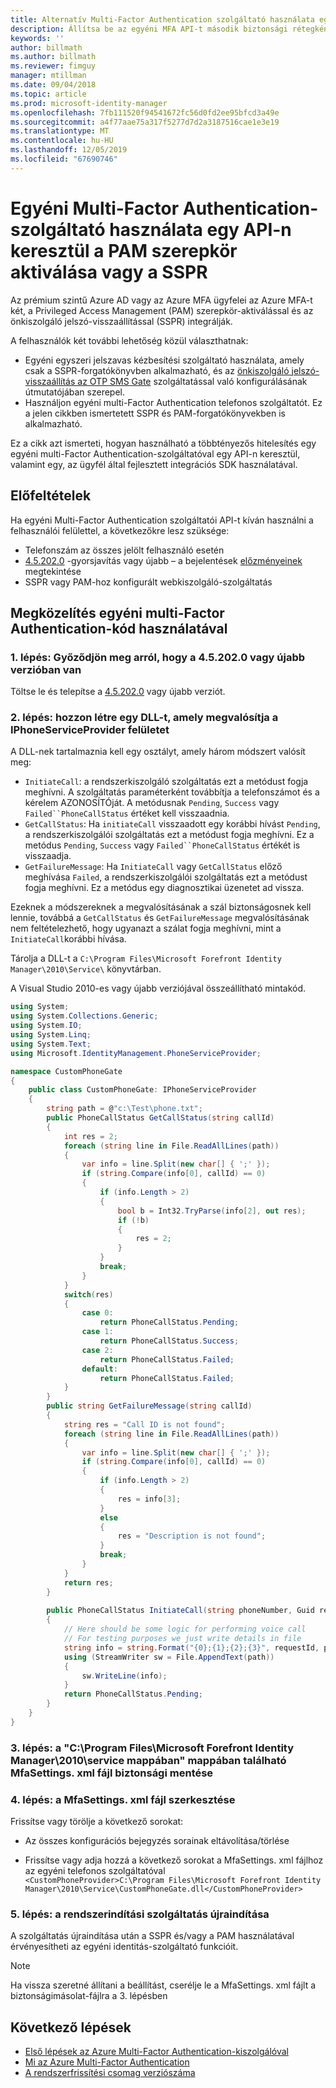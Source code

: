 ```yaml
---
title: Alternatív Multi-Factor Authentication szolgáltató használata egy API-n keresztül a PAM vagy a SSPR forgatókönyv aktiválásához | Microsoft Docs
description: Állítsa be az egyéni MFA API-t második biztonsági rétegként, amikor a felhasználók a szerepköröket aktiválja Privileged Access Management és az önkiszolgáló jelszó-visszaállítást használják.
keywords: ''
author: billmath
ms.author: billmath
ms.reviewer: fimguy
manager: mtillman
ms.date: 09/04/2018
ms.topic: article
ms.prod: microsoft-identity-manager
ms.openlocfilehash: 7fb111520f94541672fc56d0fd2ee95bfcd3a49e
ms.sourcegitcommit: a4f77aae75a317f5277d7d2a3187516cae1e3e19
ms.translationtype: MT
ms.contentlocale: hu-HU
ms.lasthandoff: 12/05/2019
ms.locfileid: "67690746"
---
```

# <a name="use-a-custom-multi-factor-authentication-provider-via-an-api-during-pam-role-activation-or-in-sspr"></a>Egyéni Multi-Factor Authentication-szolgáltató használata egy API-n keresztül a PAM szerepkör aktiválása vagy a SSPR

Az prémium szintű Azure AD vagy az Azure MFA ügyfelei az Azure MFA-t két, a Privileged Access Management (PAM) szerepkör-aktiválással és az önkiszolgáló jelszó-visszaállítással (SSPR) integrálják.

A felhasználók két további lehetőség közül választhatnak:

 - Egyéni egyszeri jelszavas kézbesítési szolgáltató használata, amely csak a SSPR-forgatókönyvben alkalmazható, és az [önkiszolgáló jelszó-visszaállítás az OTP SMS Gate](https://docs.microsoft.com/en-us/previous-versions/mim/hh824692(v=ws.10)) szolgáltatással való konfigurálásának útmutatójában szerepel.
 - Használjon egyéni multi-Factor Authentication telefonos szolgáltatót. Ez a jelen cikkben ismertetett SSPR és PAM-forgatókönyvekben is alkalmazható.

Ez a cikk azt ismerteti, hogyan használható a többtényezős hitelesítés egy egyéni multi-Factor Authentication-szolgáltatóval egy API-n keresztül, valamint egy, az ügyfél által fejlesztett integrációs SDK használatával.  

## <a name="prerequisites"></a>Előfeltételek

Ha egyéni Multi-Factor Authentication szolgáltatói API-t kíván használni a felhasználói felülettel, a következőkre lesz szüksége:

- Telefonszám az összes jelölt felhasználó esetén
- [4.5.202.0](https://www.microsoft.com/download/details.aspx?id=57278) -gyorsjavítás vagy újabb – a bejelentések [előzményeinek](reference/version-history.md) megtekintése
- SSPR vagy PAM-hoz konfigurált webkiszolgáló-szolgáltatás

## <a name="approach-using-custom-multi-factor-authentication-code"></a>Megközelítés egyéni multi-Factor Authentication-kód használatával

### <a name="step-1-ensure-mim-service-is-at-version-452020-or-later"></a>1\. lépés: Győződjön meg arról, hogy a 4.5.202.0 vagy újabb verzióban van

Töltse le és telepítse a [4.5.202.0](https://www.microsoft.com/download/details.aspx?id=57278) vagy újabb verziót.

### <a name="step-2-create-a-dll-which-implements-the-iphoneserviceprovider-interface"></a>2\. lépés: hozzon létre egy DLL-t, amely megvalósítja a IPhoneServiceProvider felületet

A DLL-nek tartalmaznia kell egy osztályt, amely három módszert valósít meg:

- `InitiateCall`: a rendszerkiszolgáló szolgáltatás ezt a metódust fogja meghívni. A szolgáltatás paraméterként továbbítja a telefonszámot és a kérelem AZONOSÍTÓját.  A metódusnak `Pending`, `Success` vagy `Failed``PhoneCallStatus` értéket kell visszaadnia.
- `GetCallStatus`: Ha `initiateCall` visszaadott egy korábbi hívást `Pending`, a rendszerkiszolgálói szolgáltatás ezt a metódust fogja meghívni. Ez a metódus `Pending`, `Success` vagy `Failed``PhoneCallStatus` értékét is visszaadja.
- `GetFailureMessage`: Ha `InitiateCall` vagy `GetCallStatus` előző meghívása `Failed`, a rendszerkiszolgálói szolgáltatás ezt a metódust fogja meghívni. Ez a metódus egy diagnosztikai üzenetet ad vissza.

Ezeknek a módszereknek a megvalósításának a szál biztonságosnek kell lennie, továbbá a `GetCallStatus` és `GetFailureMessage` megvalósításának nem feltételezhető, hogy ugyanazt a szálat fogja meghívni, mint a `InitiateCall`korábbi hívása.

Tárolja a DLL-t a `C:\Program Files\Microsoft Forefront Identity Manager\2010\Service\` könyvtárban.

A Visual Studio 2010-es vagy újabb verziójával összeállítható mintakód.

```csharp
using System;
using System.Collections.Generic;
using System.IO;
using System.Linq;
using System.Text;
using Microsoft.IdentityManagement.PhoneServiceProvider;

namespace CustomPhoneGate
{
    public class CustomPhoneGate: IPhoneServiceProvider
    {
        string path = @"c:\Test\phone.txt";
        public PhoneCallStatus GetCallStatus(string callId)
        {
            int res = 2;
            foreach (string line in File.ReadAllLines(path))
            {
                var info = line.Split(new char[] { ';' });
                if (string.Compare(info[0], callId) == 0)
                {
                    if (info.Length > 2)
                    {
                        bool b = Int32.TryParse(info[2], out res);
                        if (!b)
                        {
                            res = 2;
                        }
                    }
                    break;
                }
            }
            switch(res)
            {
                case 0:
                    return PhoneCallStatus.Pending;
                case 1:
                    return PhoneCallStatus.Success;
                case 2:
                    return PhoneCallStatus.Failed;
                default:
                    return PhoneCallStatus.Failed;
            }       
        }
        public string GetFailureMessage(string callId)
        {
            string res = "Call ID is not found";
            foreach (string line in File.ReadAllLines(path))
            {
                var info = line.Split(new char[] { ';' });
                if (string.Compare(info[0], callId) == 0)
                {
                    if (info.Length > 2)
                    {
                        res = info[3];
                    }
                    else
                    {
                        res = "Description is not found";
                    }
                    break;
                }
            }
            return res;            
        }
        
        public PhoneCallStatus InitiateCall(string phoneNumber, Guid requestId, Dictionary<string,object> deliveryAttributes)
        {
            // Here should be some logic for performing voice call
            // For testing purposes we just write details in file             
            string info = string.Format("{0};{1};{2};{3}", requestId, phoneNumber, 0, string.Empty);
            using (StreamWriter sw = File.AppendText(path))
            {
                sw.WriteLine(info);                
            }
            return PhoneCallStatus.Pending;    
        }
    }
}
```
### <a name="step-3-backup-the-mfasettingsxml-located-in-the-cprogram-filesmicrosoft-forefront-identity-manager2010service"></a>3\. lépés: a "C:\Program Files\Microsoft Forefront Identity Manager\2010\service mappában" mappában található MfaSettings. xml fájl biztonsági mentése

### <a name="step-4-edit-the-mfasettingsxml-file"></a>4\. lépés: a MfaSettings. xml fájl szerkesztése

Frissítse vagy törölje a következő sorokat:

- Az összes konfigurációs bejegyzés sorainak eltávolítása/törlése 

- Frissítse vagy adja hozzá a következő sorokat a MfaSettings. xml fájlhoz az egyéni telefonos szolgáltatóval <br>
`<CustomPhoneProvider>C:\Program Files\Microsoft Forefront Identity Manager\2010\Service\CustomPhoneGate.dll</CustomPhoneProvider>`

### <a name="step-5-restart-mim-service"></a>5\. lépés: a rendszerindítási szolgáltatás újraindítása

A szolgáltatás újraindítása után a SSPR és/vagy a PAM használatával érvényesítheti az egyéni identitás-szolgáltató funkcióit.

> [!NOTE] 
> Ha vissza szeretné állítani a beállítást, cserélje le a MfaSettings. xml fájlt a biztonságimásolat-fájlra a 3. lépésben


## <a name="next-steps"></a>Következő lépések

- [Első lépések az Azure Multi-Factor Authentication-kiszolgálóval](https://docs.microsoft.com/en-us/azure/active-directory/authentication/howto-mfaserver-deploy)
- [Mi az Azure Multi-Factor Authentication](https://docs.microsoft.com/azure/multi-factor-authentication/multi-factor-authentication)
- [A rendszerfrissítési csomag verziószáma](./reference/version-history.md)
